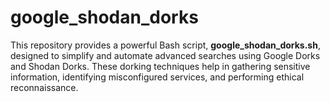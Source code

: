 # google_shodan_dorks
This repository provides a powerful Bash script, **google_shodan_dorks.sh**, designed to simplify and automate advanced searches using Google Dorks and Shodan Dorks. These dorking techniques help in gathering sensitive information, identifying misconfigured services, and performing ethical reconnaissance.
